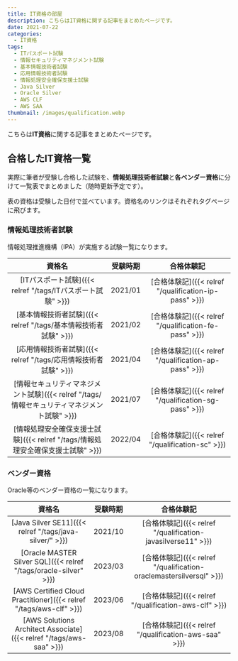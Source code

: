 ```yaml
---
title: IT資格の部屋
description: こちらはIT資格に関する記事をまとめたページです。
date: 2021-07-22
categories: 
  - IT資格
tags: 
  - ITパスポート試験
  - 情報セキュリティマネジメント試験
  - 基本情報技術者試験
  - 応用情報技術者試験
  - 情報処理安全確保支援士試験
  - Java Silver
  - Oracle Silver
  - AWS CLF
  - AWS SAA
thumbnail: /images/qualification.webp
---
```


こちらは**IT資格**に関する記事をまとめたページです。

<!--more-->

## 合格したIT資格一覧

実際に筆者が受験し合格した試験を、**情報処理技術者試験**と**各ベンダー資格**に分けて一覧表でまとめました（随時更新予定です）。

表の資格は受験した日付で並べています。資格名のリンクはそれぞれタグページに飛びます。

### 情報処理技術者試験

情報処理推進機構（IPA）が実施する試験一覧になります。

|資格名|受験時期|合格体験記|
| :---: | :---: | :---: |
|[ITパスポート試験]({{< relref  "/tags/ITパスポート試験" >}})|2021/01|[合格体験記]({{< relref "/qualification-ip-pass" >}})|
|[基本情報技術者試験]({{< relref  "/tags/基本情報技術者試験" >}})|2021/02|[合格体験記]({{< relref "/qualification-fe-pass" >}})|
|[応用情報技術者試験]({{< relref  "/tags/応用情報技術者試験" >}})|2021/04|[合格体験記]({{< relref "/qualification-ap-pass" >}})|
|[情報セキュリティマネジメント試験]({{< relref  "/tags/情報セキュリティマネジメント試験" >}})|2021/07|[合格体験記]({{< relref "/qualification-sg-pass" >}})|
|[情報処理安全確保支援士試験]({{< relref  "/tags/情報処理安全確保支援士試験" >}})|2022/04|[合格体験記]({{< relref "/qualification-sc" >}})|

### ベンダー資格

Oracle等のベンダー資格の一覧になります。

|資格名|受験時期|合格体験記|
| :---: | :---: | :---: |
|[Java Silver SE11]({{< relref  "/tags/java-silver/" >}})|2021/10|[合格体験記]({{< relref "/qualification-javasilverse11" >}})|
|[Oracle MASTER Silver SQL]({{< relref  "/tags/oracle-silver" >}})|2023/03|[合格体験記]({{< relref "/qualification-oraclemastersilversql" >}})|
|[AWS Certified Cloud Practitioner]({{< relref  "/tags/aws-clf" >}})|2023/06|[合格体験記]({{< relref "/qualification-aws-clf" >}})|
|[AWS Solutions Architect Associate]({{< relref  "/tags/aws-saa" >}})|2023/08|[合格体験記]({{< relref "/qualification-aws-saa" >}})|